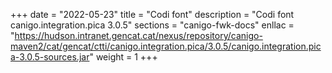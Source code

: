 +++
date        = "2022-05-23"
title       = "Codi font"
description = "Codi font canigo.integration.pica 3.0.5"
sections    = "canigo-fwk-docs"
enllac		= "https://hudson.intranet.gencat.cat/nexus/repository/canigo-maven2/cat/gencat/ctti/canigo.integration.pica/3.0.5/canigo.integration.pica-3.0.5-sources.jar"
weight		= 1
+++
